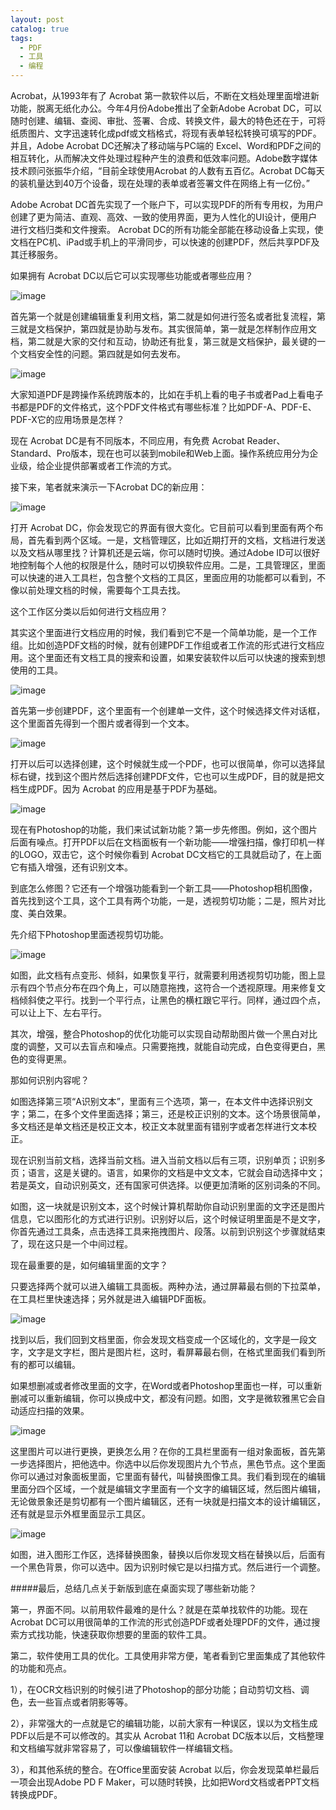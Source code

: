 ```yaml
---
layout: post
catalog: true
tags:
  - PDF
  - 工具
  - 编程
---
```


Acrobat，从1993年有了 Acrobat 第一款软件以后，不断在文档处理里面增进新功能，脱离无纸化办公。今年4月份Adobe推出了全新Adobe Acrobat DC，可以随时创建、编辑、查阅、审批、签署、合成、转换文件，最大的特色还在于，可将纸质图片、文字迅速转化成pdf或文档格式，将现有表单轻松转换可填写的PDF。并且，Adobe Acrobat DC还解决了移动端与PC端的 Excel、Word和PDF之间的相互转化，从而解决文件处理过程种产生的浪费和低效率问题。Adobe数字媒体技术顾问张振华介绍，“目前全球使用Acrobat 的人数有五百亿。Acrobat DC每天的装机量达到40万个设备，现在处理的表单或者签署文件在网络上有一亿份。”

Adobe Acrobat DC首先实现了一个账户下，可以实现PDF的所有专用权，为用户创建了更为简洁、直观、高效、一致的使用界面，更为人性化的UI设计，便用户进行文档归类和文件搜索。 Acrobat DC的所有功能全部能在移动设备上实现，使文档在PC机、iPad或手机上的平滑同步，可以快速的创建PDF，然后共享PDF及其迁移服务。

如果拥有 Acrobat DC以后它可以实现哪些功能或者哪些应用？

![image](http://upload-images.jianshu.io/upload_images/6943526-566c2de812544f82.JPEG?imageMogr2/auto-orient/strip%7CimageView2/2/w/1240)

首先第一个就是创建编辑重复利用文档，第二就是如何进行签名或者批复流程，第三就是文档保护，第四就是协助与发布。其实很简单，第一就是怎样制作应用文档，第二就是大家的交付和互动，协助还有批复，第三就是文档保护，最关键的一个文档安全性的问题。第四就是如何去发布。

![image](http://upload-images.jianshu.io/upload_images/6943526-6a1c2b061e8c1ed3.JPEG?imageMogr2/auto-orient/strip%7CimageView2/2/w/1240)

大家知道PDF是跨操作系统跨版本的，比如在手机上看的电子书或者Pad上看电子书都是PDF的文件格式，这个PDF文件格式有哪些标准？比如PDF-A、PDF-E、PDF-X它的应用场景是怎样？

现在 Acrobat DC是有不同版本，不同应用，有免费 Acrobat Reader、Standard、Pro版本，现在也可以装到mobile和Web上面。操作系统应用分为企业级，给企业提供部署或者工作流的方式。

接下来，笔者就来演示一下Acrobat DC的新应用：

![image](http://upload-images.jianshu.io/upload_images/6943526-c97759ffc81e4a91.JPEG?imageMogr2/auto-orient/strip%7CimageView2/2/w/1240)

打开 Acrobat DC，你会发现它的界面有很大变化。它目前可以看到里面有两个布局，首先看到两个区域。一是，文档管理区，比如近期打开的文档，文档进行发送以及文档从哪里找？计算机还是云端，你可以随时切换。通过Adobe ID可以很好地控制每个人他的权限是什么，随时可以切换软件应用。二是，工具管理区，里面可以快速的进入工具栏，包含整个文档的工具区，里面应用的功能都可以看到，不像以前处理文档的时候，需要每个工具去找。

这个工作区分类以后如何进行文档应用？

其实这个里面进行文档应用的时候，我们看到它不是一个简单功能，是一个工作组。比如创造PDF文档的时候，就有创建PDF工作组或者工作流的形式进行文档应用。这个里面还有文档工具的搜索和设置，如果安装软件以后可以快速的搜索到想使用的工具。

![image](http://upload-images.jianshu.io/upload_images/6943526-3f9526a233164db4.JPEG?imageMogr2/auto-orient/strip%7CimageView2/2/w/1240)

首先第一步创建PDF，这个里面有一个创建单一文件，这个时候选择文件对话框，这个里面首先得到一个图片或者得到一个文本。

![image](http://upload-images.jianshu.io/upload_images/6943526-9a8a28be655dc987.JPEG?imageMogr2/auto-orient/strip%7CimageView2/2/w/1240)

打开以后可以选择创建，这个时候就生成一个PDF，也可以很简单，你可以选择鼠标右键，找到这个图片然后选择创建PDF文件，它也可以生成PDF，目的就是把文档生成PDF。因为 Acrobat 的应用是基于PDF为基础。

![image](http://upload-images.jianshu.io/upload_images/6943526-75e13e4c6909a861.JPEG?imageMogr2/auto-orient/strip%7CimageView2/2/w/1240)

现在有Photoshop的功能，我们来试试新功能？第一步先修图。例如，这个图片后面有噪点。打开PDF以后在文档面板有一个新功能——增强扫描，像打印机一样的LOGO，双击它，这个时候你看到 Acrobat DC文档它的工具就启动了，在上面它有插入增强，还有识别文本。

到底怎么修图？它还有一个增强功能看到一个新工具——Photoshop相机图像，首先找到这个工具，这个工具有两个功能，一是，透视剪切功能；二是，照片对比度、美白效果。

先介绍下Photoshop里面透视剪切功能。

![image](http://upload-images.jianshu.io/upload_images/6943526-0d600f46637ef714.JPEG?imageMogr2/auto-orient/strip%7CimageView2/2/w/1240)

如图，此文档有点变形、倾斜，如果恢复平行，就需要利用透视剪切功能，图上显示有四个节点分布在四个角上，可以随意拖拽，这符合一个透视原理。用来修复文档倾斜使之平行。找到一个平行点，让黑色的横杠跟它平行。同样，通过四个点，可以让上下、左右平行。

其次，增强，整合Photoshop的优化功能可以实现自动帮助图片做一个黑白对比度的调整，又可以去盲点和噪点。只需要拖拽，就能自动完成，白色变得更白，黑色的变得更黑。

那如何识别内容呢？

如图选择第三项“A识别文本”，里面有三个选项，第一，在本文件中选择识别文字；第二，在多个文件里面选择；第三，还是校正识别的文本。这个场景很简单，多文档还是单文档还是校正文本，校正文本就里面有错别字或者怎样进行文本校正。

现在识别当前文档，选择当前文档。进入当前文档以后有三项，识别单页；识别多页；语言，这是关键的。语言，如果你的文档是中文文本，它就会自动选择中文；若是英文，自动识别英文，还有国家可供选择。以便更加清晰的区别词条的不同。

如图，这一块就是识别文本，这个时候计算机帮助你自动识别里面的文字还是图片信息，它以图形化的方式进行识别。识别好以后，这个时候证明里面是不是文字，你首先通过工具条，点击选择工具来拖拽图片、段落。以前到识别这个步骤就结束了，现在这只是一个中间过程。

现在最重要的是，如何编辑里面的文字？

只要选择两个就可以进入编辑工具面板。两种办法，通过屏幕最右侧的下拉菜单，在工具栏里快速选择；另外就是进入编辑PDF面板。

![image](http://upload-images.jianshu.io/upload_images/6943526-ea51bd8ae5a39a35.JPEG?imageMogr2/auto-orient/strip%7CimageView2/2/w/1240)

找到以后，我们回到文档里面，你会发现文档变成一个区域化的，文字是一段文字，文字是文字栏，图片是图片栏，这时，看屏幕最右侧，在格式里面我们看到所有的都可以编辑。

如果想删减或者修改里面的文字，在Word或者Photoshop里面也一样，可以重新删减可以重新编辑，你可以换成中文，都没有问题。如图，文字是微软雅黑它会自动适应扫描的效果。

![image](http://upload-images.jianshu.io/upload_images/6943526-bceaac23da30408c.JPEG?imageMogr2/auto-orient/strip%7CimageView2/2/w/1240)

这里图片可以进行更换，更换怎么用？在你的工具栏里面有一组对象面板，首先第一步选择图片，把他选中。你选中以后你发现图片九个节点，黑色节点。这个里面你可以通过对象面板里面，它里面有替代，叫替换图像工具。我们看到现在的编辑里面分四个区域，一个就是编辑文字里面有一个文字的编辑区域，然后图片编辑，无论做景象还是剪切都有一个图片编辑区，还有一块就是扫描文本的设计编辑区，还有就是显示外框里面显示工具区。

![image](http://upload-images.jianshu.io/upload_images/6943526-e1e101cd7c8ca909.JPEG?imageMogr2/auto-orient/strip%7CimageView2/2/w/1240)

如图，进入图形工作区，选择替换图象，替换以后你发现文档在替换以后，后面有一个黑色背景，你可以选中。因为识别时候它是以扫描方式。然后进行一个调整。

#####最后，总结几点关于新版到底在桌面实现了哪些新功能？

第一，界面不同。以前用软件最难的是什么？就是在菜单找软件的功能。现在 Acrobat DC可以用很简单的工作流的形式创造PDF或者处理PDF的文件，通过搜索方式找功能，快速获取你想要的里面的软件工具。

第二，软件使用工具的优化。工具使用非常方便，笔者看到它里面集成了其他软件的功能和亮点。

1），在OCR文档识别的时候引进了Photoshop的部分功能；自动剪切文档、调色，去一些盲点或者阴影等等。

2），非常强大的一点就是它的编辑功能，以前大家有一种误区，误以为文档生成PDF以后是不可以修改的。其实从 Acrobat 11和 Acrobat DC版本以后，文档整理和文档编写就非常容易了，可以像编辑软件一样编辑文档。

3），和其他系统的整合。在Office里面安装 Acrobat 以后，你会发现菜单栏最后一项会出现Adobe PD F Maker，可以随时转换，比如把Word文档或者PPT文档转换成PDF。
